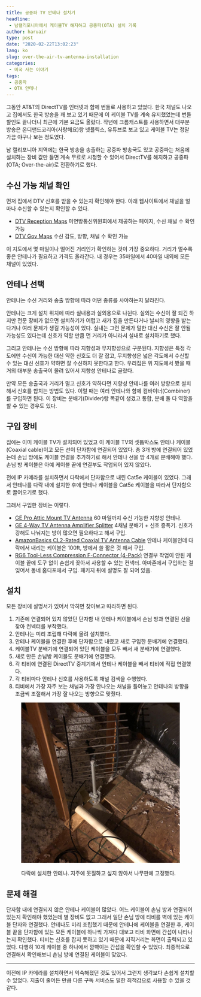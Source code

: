 ```yaml
---
title: 공중파 TV 안테나 설치기
headline:
 - 남캘리포니아에서 케이블TV 해지하고 공중파(OTA) 설치 기록
author: haruair
type: post
date: "2020-02-22T13:02:23"
lang: ko
slug: over-the-air-tv-antenna-installation
categories:
 - 미국 사는 이야기
tags:
 - 공중파
 - OTA 안테나
---
```


그동안 AT&T의 DirectTV를 인터넷과 함께 번들로 사용하고 있었다. 한국 채널도 나오고 집에서도 한국 방송을 꽤 보고 있기 때문에 이 케이블 TV를 계속 유지했었는데 번들 할인도 끝나더니 최근에 기본 요금도 올랐다. 작년에 크롬캐스트를 사용하면서 대부분 방송은 온디맨드코리아(사랑해요)랑 넷플릭스, 유튜브로 보고 있고 케이블 TV는 정말 가끔 야구나 보는 정도였다.

남 캘리포니아 지역에는 한국 방송을 송출하는 공중파 방송국도 있고 공중파는 처음에 설치하는 장비 값만 들면 계속 무료로 시청할 수 있어서 DirectTV를 해지하고 공중파(OTA; Over-the-air)로 전환하기로 했다.

## 수신 가능 채널 확인

먼저 집에서 DTV 신호를 받을 수 있는지 확인해야 한다. 아래 웹사이트에서 채널을 얼마나 수신할 수 있는지 확인할 수 있다.

- [DTV Reception Maps](https://www.fcc.gov/media/engineering/dtvmaps) 미연방통신위원회에서 제공하는 페이지, 수신 채널 수 확인 가능
- [DTV Gov Maps](http://dtvgovmaps.com/) 수신 감도, 방향, 채널 수 확인 가능

이 지도에서 몇 마일이나 떨어진 거리인가 확인하는 것이 가장 중요하다. 거리가 멀수록 좋은 안테나가 필요하고 가격도 올라간다. 내 경우는 35마일에서 40마일 내외에 모든 채널이 있었다.

## 안테나 선택

안테나는 수신 거리와 송출 방향에 따라 어떤 종류를 사야하는지 달라진다.

안테나는 크게 설치 위치에 따라 실내용과 실외용으로 나뉜다. 실외는 수신이 잘 되긴 하지만 전문 장비가 없으면 설치하기가 어렵고 새가 집을 만든다거나 날씨의 영향을 받는다거나 여러 문제가 생길 가능성이 있다. 실내는 그런 문제가 덜한 대신 수신은 잘 안될 가능성도 있다는데 신호가 약할 만큼 먼 거리가 아니라서 실내로 설치하기로 했다.

그리고 안테나는 수신 방향에 따라 지향성과 무지향성으로 구분된다. 지향성은 특정 각도에만 수신이 가능한 대신 약한 신호도 더 잘 잡고, 무지향성은 넓은 각도에서 수신할 수 있는 대신 신호가 약하면 잘 수신하지 못한다고 한다. 우리집은 위 지도에서 봤을 때 거의 대부분 송출국이 몰려 있어서 지향성 안테나로 골랐다.

만약 모든 송출국과 거리가 멀고 신호가 약하다면 지향성 안테나를 여러 방향으로 설치해서 신호를 합치는 방법도 있다. 이럴 때는 여러 안테나와 함께 컴바이너(Combiner)를 구입하면 된다. 이 장비는 분배기(Divider)랑 똑같이 생겼고 통합, 분배 둘 다 역할을 할 수 있는 경우도 있다.

## 구입 장비

집에는 이미 케이블 TV가 설치되어 있었고 이 케이블 TV의 셋톱박스도 안테나 케이블(Coaxial cable)이고 모든 선이 단자함에 연결되어 있었다. 총 3개 방에 연결되어 있었는데 손님 방에도 케이블 연결을 추가하기로 해서 안테나 선을 방 4개로 분배해야 했다. 손님 방 케이블은 아예 케이블 끝에 연결부도 작업되어 있지 않았다.

전에 IP 카메라를 설치하면서 다락에서 단자함으로 내린 Cat5e 케이블이 있었다. 그래서 안테나를 다락 내에 설치한 후에 안테나 케이블을 Cat5e 케이블을 따라서 단자함으로 끌어오기로 했다.

그래서 구입한 장비는 이렇다.

- [GE Pro Attic Mount TV Antenna](https://www.amazon.com/gp/product/B00DNJZ58M) 60 마일까지 수신 가능한 지향성 안테나.
- [GE 4-Way TV Antenna Amplifier Splitter](https://www.amazon.com/GE-4-Way-Distribution-Amplifier-34479/dp/B005AUH1SE) 4채널 분배기 + 신호 증폭기. 신호가 강해도 나눠지는 방이 많으면 필요하다고 해서 구입.
- [AmazonBasics CL2-Rated Coaxial TV Antenna Cable](https://www.amazon.com/gp/product/B01DN7NT8Q) 안테나 케이블인데 다락에서 내리는 케이블은 100ft, 방에서 쓸 짧은 것 해서 구입.
- [RG6 Tool-Less Compression F-Connector (4-Pack)](https://www.homedepot.com/p/Ideal-RG6-Tool-Less-Compression-F-Connector-4-Pack-85-069/206810398) 연결부 작업이 안된 케이블 끝에 도구 없이 손쉽게 꽂아서 사용할 수 있는 컨넥터. 아마존에서 구입하는 걸 잊어서 동네 홈디포에서 구입. 패키지 뒤에 설명도 잘 되어 있음.

## 설치

모든 장비에 설명서가 있어서 막히면 찾아보고 따라하면 된다.

1. 기존에 연결되어 있지 않았던 단자함 내 안테나 케이블에서 손님 방과 연결된 선을 찾아 컨넥터를 부착했다.
1. 안테나는 미리 조립해 다락에 올려 설치했다.
1. 안테나 케이블을 연결한 후에 단자함으로 내렸고 새로 구입한 분배기에 연결했다.
1. 케이블TV 분배기에 연결되어 있던 케이블을 모두 빼서 새 분배기에 연결했다.
1. 새로 만든 손님방 케이블도 분배기에 연결했다.
1. 각 티비에 연결된 DirectTV 중계기에서 안테나 케이블을 빼서 티비에 직접 연결했다.
1. 각 티비마다 안테나 신호를 사용하도록 채널 검색을 수행했다.
1. 티비에서 가장 자주 보는 채널과 가장 안나오는 채널을 틀어놓고 안테나의 방향을 조금씩 조절해서 가장 잘 나오는 방향으로 맞췄다.

<figure class="wide">

![다락에 설치한 안테나](ota-antenna.jpg)

<figcaption>다락에 설치한 안테나. 지주에 못질하고 싶지 않아서 나무판에 고정했다.</figcaption>
</figure>


## 문제 해결

단자함 내에 연결되지 않은 안테나 케이블이 많았다. 어느 케이블이 손님 방과 연결되어 있는지 확인해야 했었는데 별 장비도 없고 그래서 일단 손님 방에 티비를 벽에 있는 케이블 단자와 연결했다. 안테나도 미리 조립했기 때문에 안테나에 케이블을 연결한 후, 케이블 끝을 단자함에 있는 모든 케이블에 하나씩 가져다 대보고 티비 화면에 간섭이 나타나는지 확인했다. 티비는 신호를 잡지 못하고 있기 때문에 지직거리는 화면이 출력되고 있었다. 다행히 10개 케이블 중 하나에서 깜빡이는 간섭을 확인할 수 있었다. 최종적으로 연결해서 확인해보니 손님 방에 연결된 케이블이 맞았다.

----

이전에 IP 카메라를 설치하면서 익숙해졌던 것도 있어서 그런지 생각보다 손쉽게 설치할 수 있었다. 지출이 줄어든 만큼 다른 구독 서비스도 덜한 죄책감으로 사용할 수 있을 것 같다.
